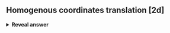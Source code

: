 ## Homogenous coordinates translation [2d]<br>
<details>
<summary><b>Reveal answer</b></summary>
<img src="../../../../../media/paste-a97326d1b2f1506f6fde092c3a593666111d1578.jpg">
</details>
